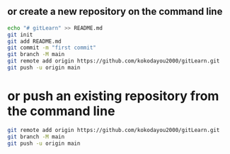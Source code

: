 ## or create a new repository on the command line
``` bash
echo "# gitLearn" >> README.md
git init
git add README.md
git commit -m "first commit"
git branch -M main
git remote add origin https://github.com/kokodayou2000/gitLearn.git
git push -u origin main
```

# or push an existing repository from the command line
``` bash
git remote add origin https://github.com/kokodayou2000/gitLearn.git
git branch -M main
git push -u origin main
```


